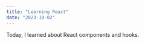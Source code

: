 ```yaml
---
title: "Learning React"
date: "2023-10-02"
---
```


Today, I learned about React components and hooks.